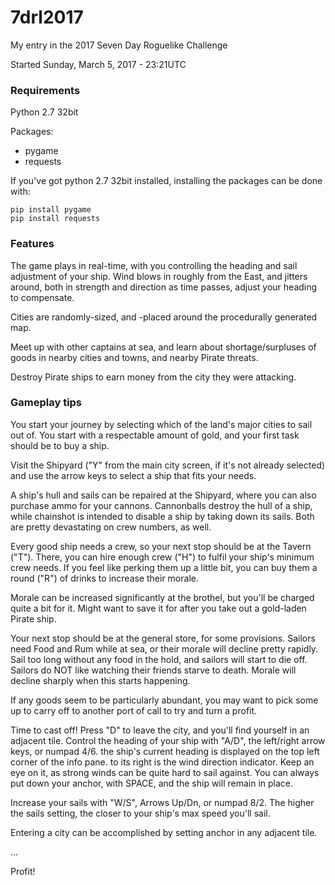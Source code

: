 # 7drl2017
My entry in the 2017 Seven Day Roguelike Challenge

Started Sunday, March 5, 2017 - 23:21UTC

### Requirements
Python 2.7 32bit

Packages:
- pygame
- requests

If you've got python 2.7 32bit installed, installing the packages can be done with:

``` 
pip install pygame
pip install requests
```

### Features

The game plays in real-time, with you controlling the heading and sail adjustment of your ship. Wind blows in roughly from the East, and jitters around, both in strength and direction as time passes, adjust your heading to compensate.

Cities are randomly-sized, and -placed around the procedurally generated map.

Meet up with other captains at sea, and learn about shortage/surpluses of goods in nearby cities and towns, and nearby Pirate threats.

Destroy Pirate ships to earn money from the city they were attacking.

### Gameplay tips

You start your journey by selecting which of the land's major cities to sail out of. You start with a respectable amount of gold, and your first task should be to buy a ship.

Visit the Shipyard ("Y" from the main city screen, if it's not already selected) and use the arrow keys to select a ship that fits your needs.

A ship's hull and sails can be repaired at the Shipyard, where you can also purchase ammo for your cannons. Cannonballs destroy the hull of a ship, while chainshot is intended to disable a ship by taking down its sails. Both are pretty devastating on crew numbers, as well.

Every good ship needs a crew, so your next stop should be at the Tavern ("T"). There, you can hire enough crew ("H") to fulfil your ship's minimum crew needs. If you feel like perking them up a little bit, you can buy them a round ("R") of drinks to increase their morale.

Morale can be increased significantly at the brothel, but you'll be charged quite a bit for it. Might want to save it for after you take out a gold-laden Pirate ship.

Your next stop should be at the general store, for some provisions. Sailors need Food and Rum while at sea, or their morale will decline pretty rapidly. Sail too long without any food in the hold, and sailors will start to die off. Sailors do NOT like watching their friends starve to death. Morale will decline sharply when this starts happening.

If any goods seem to be particularly abundant, you may want to pick some up to carry off to another port of call to try and turn a profit.

Time to cast off! Press "D" to leave the city, and you'll find yourself in an adjacent tile. Control the heading of your ship with "A/D", the left/right arrow keys, or numpad 4/6. the ship's current heading is displayed on the top left corner of the info pane. to its right is the wind direction indicator. Keep an eye on it, as strong winds can be quite hard to sail against. You can always put down your anchor, with SPACE, and the ship will remain in place.

Increase your sails with "W/S", Arrows Up/Dn, or numpad 8/2. The higher the sails setting, the closer to your ship's max speed you'll sail.

Entering a city can be accomplished by setting anchor in any adjacent tile.

...

Profit!
